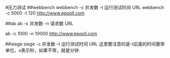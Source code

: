 #压力测试
##webbench
webbench -c 并发数 -t 运行测试时间 URL
webbench -c 5000 -t 120 http://www.epooll.com

##ab
ab -c 并发数 -n 请求数 URL

ab -c 1000 -n 10000 http://www.epooll.com

##siege
siege -c 并发数 -t 运行测试时间 URL
这里要注意的是-t后面的时间要带单位，s表示秒，如果不带，就是分钟.



